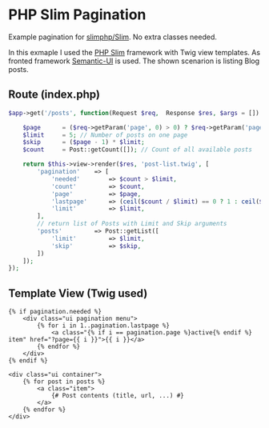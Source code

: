 # PHP Slim Pagination
Example pagination for [slimphp/Slim](https://github.com/slimphp/Slim). No extra classes needed.

In this exmaple I used the [PHP Slim](https://github.com/slimphp/Slim) framework with Twig view templates. As fronted framework [Semantic-UI](https://github.com/Semantic-Org/Semantic-UI) is used.
The shown scenarion is listing Blog posts.

## Route (index.php)
```php
$app->get('/posts', function(Request $req,  Response $res, $args = []) use ($cache) {

    $page      = ($req->getParam('page', 0) > 0) ? $req->getParam('page') : 1;
    $limit     = 5; // Number of posts on one page
    $skip      = ($page - 1) * $limit;
    $count     = Post::getCount([]); // Count of all available posts

    return $this->view->render($res, 'post-list.twig', [
        'pagination'    => [
            'needed'        => $count > $limit,
            'count'         => $count,
            'page'          => $page,
            'lastpage'      => (ceil($count / $limit) == 0 ? 1 : ceil($count / $limit)),
            'limit'         => $limit,
        ],
        // return list of Posts with Limit and Skip arguments
        'posts'         => Post::getList([
            'limit'         => $limit,
            'skip'          => $skip,
        ])
    ]);
});
```

## Template View (Twig used)
```twig
{% if pagination.needed %}
    <div class="ui pagination menu">
        {% for i in 1..pagination.lastpage %}
            <a class="{% if i == pagination.page %}active{% endif %} item" href="?page={{ i }}">{{ i }}</a>
        {% endfor %}
    </div>
{% endif %}

<div class="ui container">
    {% for post in posts %}
        <a class="item">
        	{# Post contents (title, url, ...) #}
        </a>
    {% endfor %}
</div>
```
